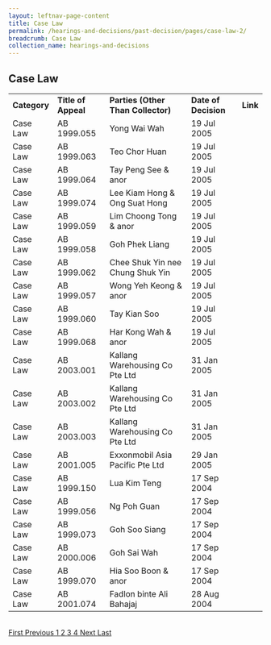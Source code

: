 ```yaml
---
layout: leftnav-page-content
title: Case Law
permalink: /hearings-and-decisions/past-decision/pages/case-law-2/
breadcrumb: Case Law
collection_name: hearings-and-decisions
---
```


Case Law
---

<table>
  <tr>
    <td><b>Category</b></td>
    <td><b>Title of Appeal</b></td>
    <td><b>Parties (Other Than Collector)</b></td>
    <td><b>Date of Decision</b></td>
    <td><b>Link</b></td>
  </tr>
  <tr>
    <td>Case Law</td>
    <td>AB 1999.055</td>
    <td>Yong Wai Wah</td>
    <td>19 Jul 2005</td>
    <td><a href="/files/Decision-YongWaiWah-AB1999.055.pdf" target="_blank"></a></td>
  </tr>
  <tr>
    <td>Case Law</td>
    <td>AB 1999.063</td>
    <td>Teo Chor Huan</td>
    <td>19 Jul 2005</td>
    <td><a href="/files/Decision-TeoChorHuan-AB1999.063.pdf" target="_blank"></a></td>
  </tr>
  <tr>
    <td>Case Law</td>
    <td>AB 1999.064</td>
    <td>Tay Peng See & anor</td>
    <td>19 Jul 2005</td>
    <td><a href="/files/Decision-TayPengSee&anor-AB1999.064.pdf" target="_blank"></a></td>
  </tr>
  <tr>
    <td>Case Law</td>
    <td>AB 1999.074</td>
    <td>Lee Kiam Hong & Ong Suat Hong</td>
    <td>19 Jul 2005</td>
    <td><a href="/files/Decision-LeeKiamHong&OngSuatHong-AB1999.074.pdf" target="_blank"></a></td>
  </tr>
  <tr>
    <td>Case Law</td>
    <td>AB 1999.059</td>
    <td>Lim Choong Tong & anor</td>
    <td>19 Jul 2005</td>
    <td><a href="/files/Decision-LimChoongTong&anor-AB1999.059.pdf" target="_blank"></a></td>
  </tr>
  <tr>
    <td>Case Law</td>
    <td>AB 1999.058</td>
    <td>Goh Phek Liang</td>
    <td>19 Jul 2005</td>
    <td><a href="/files/Decision-GohPhekLiang-AB1999.058.pdf" target="_blank"></a></td>
  </tr>
  <tr>
    <td>Case Law</td>
    <td>AB 1999.062</td>
    <td>Chee Shuk Yin nee Chung Shuk Yin</td>
    <td>19 Jul 2005</td>
    <td><a href="/files/Decision-CheeShukYinneeChungShukYin-AB1999.082.pdf" target="_blank"></a></td>
  </tr>
  <tr>
    <td>Case Law</td>
    <td>AB 1999.057</td>
    <td>Wong Yeh Keong & anor</td>
    <td>19 Jul 2005</td>
    <td><a href="/files/Decision-WongYehKeong&anor-AB1999.057.pdf" target="_blank"></a></td>
  </tr>
  <tr>
    <td>Case Law</td>
    <td>AB 1999.060</td>
    <td>Tay Kian Soo</td>
    <td>19 Jul 2005</td>
    <td><a href="/files/Decision-TayKianSoo-AB1999.060.pdf" target="_blank"></a></td>
  </tr>
  <tr>
    <td>Case Law</td>
    <td>AB 1999.068</td>
    <td>Har Kong Wah & anor</td>
    <td>19 Jul 2005</td>
    <td><a href="/files/Decision-HarKongWah&anor-AB1999.068.pdf" target="_blank"></a></td>
  </tr>
  <tr>
    <td>Case Law</td>
    <td>AB 2003.001</td>
    <td>Kallang Warehousing Co Pte Ltd</td>
    <td>31 Jan 2005</td>
    <td><a href="/files/Decision-KallangWarehousingCoPteLtd-AB2003.001.pdf" target="_blank"></a></td>
  </tr>
  <tr>
    <td>Case Law</td>
    <td>AB 2003.002</td>
    <td>Kallang Warehousing Co Pte Ltd</td>
    <td>31 Jan 2005</td>
    <td><a href="/files/Decision-KallangWarehousingCoPteLtd-AB2003.002.pdf" target="_blank"></a></td>
  </tr>
  <tr>
    <td>Case Law</td>
    <td>AB 2003.003</td>
    <td>Kallang Warehousing Co Pte Ltd</td>
    <td>31 Jan 2005</td>
    <td><a href="/files/Decision-KallangWarehousingCoPteLtd-AB2003.003.pdf" target="_blank"></a></td>
  </tr>
  <tr>
    <td>Case Law</td>
    <td>AB 2001.005</td>
    <td>Exxonmobil Asia Pacific Pte Ltd</td>
    <td>29 Jan 2005</td>
    <td><a href="/files/Decision-ExxonmobilAsiaPacificPteLtd-AB2001.005.pdf" target="_blank"></a></td>
  </tr>
  <tr>
    <td>Case Law</td>
    <td>AB 1999.150</td>
    <td>Lua Kim Teng</td>
    <td>17 Sep 2004</td>
    <td><a href="/files/Decision-LuaKimTeng-AB1999.150.pdf" target="_blank"></a></td>
  </tr>
  <tr>
    <td>Case Law</td>
    <td>AB 1999.056</td>
    <td>Ng Poh Guan</td>
    <td>17 Sep 2004</td>
    <td><a href="/files/Decision-NgPohGuan-AB1999.056.pdf" target="_blank"></a></td>
  </tr>
  <tr>
    <td>Case Law</td>
    <td>AB 1999.073</td>
    <td>Goh Soo Siang</td>
    <td>17 Sep 2004</td>
    <td><a href="/files/Decision-GohSooSiangasadministratoroftheestateofChiaEngHuideceased-AB1999.073.pdf" target="_blank"></a></td>
  </tr>
  <tr>
    <td>Case Law</td>
    <td>AB 2000.006</td>
    <td>Goh Sai Wah</td>
    <td>17 Sep 2004</td>
    <td><a href="/files/Decision-GohSaiWah-AB2000.006.pdf" target="_blank"></a></td>
  </tr>
  <tr>
    <td>Case Law</td>
    <td>AB 1999.070</td>
    <td>Hia Soo Boon & anor</td>
    <td>17 Sep 2004</td>
    <td><a href="/files/Decision-HiaSoonBoon&anor-AB1999.070.pdf" target="_blank"></a></td>
  </tr>
  <tr>
    <td>Case Law</td>
    <td>AB 2001.074</td>
    <td>Fadlon binte Ali Bahajaj</td>
    <td>28 Aug 2004</td>
    <td><a href="/files/Decision-FadlonbinteAliBahajaj-AB2001.074.pdf" target="_blank"></a></td>
  </tr>
</table><br>
 
 
 
  <div class="pagination">
    <a href="https://mlaw-ablac-staging.netlify.com/hearings-and-decisions/case-law-1/">First </a>
    <a href="https://mlaw-ablac-staging.netlify.com/hearings-and-decisions/case-law-1/">Previous </a>
    <a href="https://mlaw-ablac-staging.netlify.com/hearings-and-decisions/case-law-1/">1 </a>
    <a class="pagination disabled" href="#">2 </a>
    <a href="https://mlaw-ablac-staging.netlify.com/hearings-and-decisions/case-law-3/">3 </a>
    <a href="https://mlaw-ablac-staging.netlify.com/hearings-and-decisions/case-law-4/">4 </a>
    <a href="https://mlaw-ablac-staging.netlify.com/hearings-and-decisions/case-law-3/">Next </a>
    <a href="https://mlaw-ablac-staging.netlify.com/hearings-and-decisions/case-law-4/">Last</a>
  </div>

